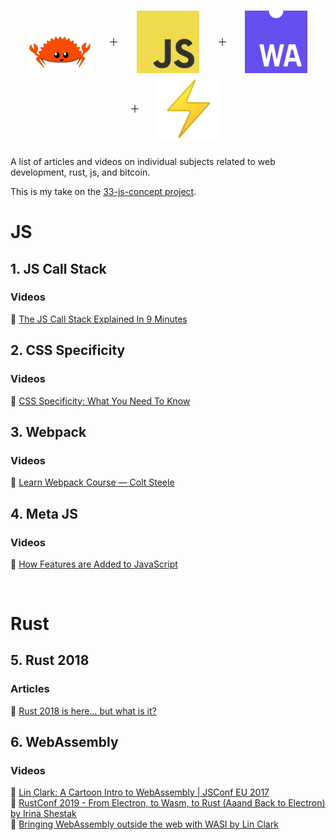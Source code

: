 <h1 align="center" >
<!-- <div class="container" style="display: flex; justify-content: center; flex-direction: row; align-items: center;"> -->
    <!-- <img src="./lightbulb.png" alt="light bulb" width=100"> -->
    <!-- <span style="width: 1rem;"></span> -->
    <!-- <img src="./add.png" alt="plus sign" width=20"> -->
    <!-- <span style="width: 1rem;"></span> -->
    <img src="./ferris.png" alt="light bulb" width=100">
    <span style="width: 1rem;"></span>
    <img src="./plus-sign-background.png" alt="plus sign" width=20; style="margin: 40px 20px;">
    <span style="width: 1rem;"></span>
    <img src="./js.jpg" alt="light bulb" width=100">
    <span style="width: 1rem;"></span>
    <img src="./plus-sign-background.png" alt="plus sign" width=20; style="margin: 40px 20px;">
    <span style="width: 1rem;"></span>
    <img src="./webassembly.png" alt="light bulb" width=100">
    <!-- <span style="width: 1rem;"></span> -->
    <img src="./plus-sign-background.png" alt="plus sign" width=20; style="margin: 40px 20px;">
    <span style="width: 1rem;"></span>
    <img src="./thunderbolt.png" alt="light bulb" width=100">
<!-- </div> -->
</h1>

A list of articles and videos on individual subjects related to web development, rust, js, and bitcoin.

This is my take on the [33-js-concept project](https://github.com/leonardomso/33-js-concepts).

# JS

## 1. JS Call Stack

### Videos

📼 [The JS Call Stack Explained In 9 Minutes](https://www.youtube.com/watch?v=W8AeMrVtFLY)

## 2. CSS Specificity

### Videos

📼 [CSS Specificity: What You Need To Know](https://www.youtube.com/watch?v=5Jpu2YrqzN0)

## 3. Webpack

### Videos

📖 [Learn Webpack Course — Colt Steele](https://www.youtube.com/playlist?list=PLblA84xge2_zwxh3XJqy6UVxS60YdusY8)

## 4. Meta JS

### Videos

📼 [How Features are Added to JavaScript](https://www.youtube.com/watch?v=uBzjdTiCSNk)

<br/>

# Rust

## 5. Rust 2018

### Articles

📖 [Rust 2018 is here… but what is it?](https://hacks.mozilla.org/2018/12/rust-2018-is-here/)

## 6. WebAssembly

### Videos

📼 [Lin Clark: A Cartoon Intro to WebAssembly | JSConf EU 2017](https://www.youtube.com/watch?v=HktWin_LPf4)  
📼 [RustConf 2019 - From Electron, to Wasm, to Rust (Aaand Back to Electron) by Irina Shestak](https://www.youtube.com/watch?v=lLzFJenzBng)  
📼 [Bringing WebAssembly outside the web with WASI by Lin Clark](https://www.youtube.com/watch?v=fh9WXPu0hw8)
